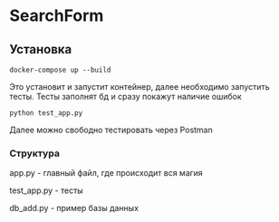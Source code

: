 # SearchForm
## Установка
```
docker-compose up --build

```
Это установит и запустит контейнер, далее необходимо запустить тесты.
Тесты заполнят бд и сразу покажут наличие ошибок
```
python test_app.py

```
Далее можно свободно тестировать через Postman

### Структура 
app.py - главный файл, где происходит вся магия

test_app.py - тесты

db_add.py - пример базы данных 

